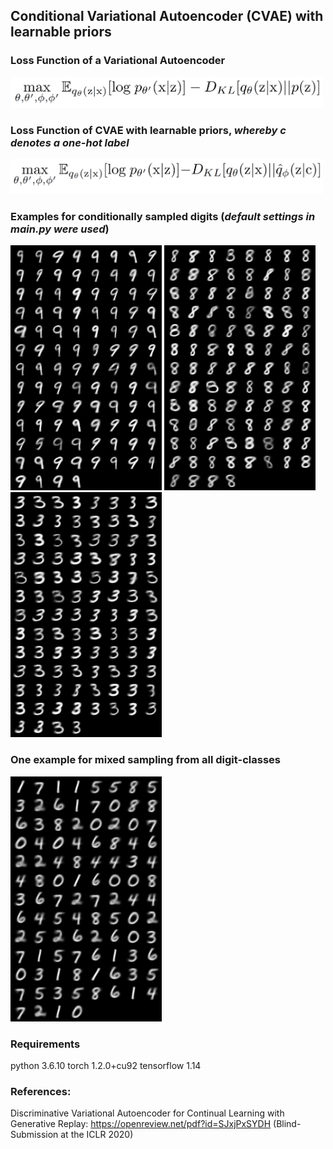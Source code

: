 ## **Conditional Variational Autoencoder (CVAE) with learnable priors**

### **Loss Function of a Variational Autoencoder**

<img src="pics/VAE_Loss.PNG" width="500">
<!--[ELBO](pics/VAE_Loss.PNG)-->

### **Loss Function of CVAE with learnable priors, *whereby c denotes a one-hot label***

<img src="pics/CVAE_learnable_prior_Loss.PNG" width="500">
<!--[ELBO_modified](pics/CVAE_learnable_prior_Loss.PNG)-->

### **Examples for conditionally sampled digits (*default settings in main.py were used*)**

![Digit 9](pics/CVAE_MNIST_9.png)
![Digit 8](pics/CVAE_MNIST_8.png)
![Digit 3](pics/CVAE_MNIST_3.png)

### One example for mixed sampling from all digit-classes ###
![Digit mixed](pics/CVAE_MNIST_mixed.png)

### Requirements ###

python 3.6.10
torch 1.2.0+cu92
tensorflow 1.14
### References:

Discriminative Variational Autoencoder for Continual Learning with Generative Replay: https://openreview.net/pdf?id=SJxjPxSYDH (Blind-Submission at the ICLR 2020)

